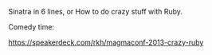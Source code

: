 Sinatra in 6 lines, or How to do crazy stuff with Ruby.

Comedy time:

https://speakerdeck.com/rkh/magmaconf-2013-crazy-ruby


